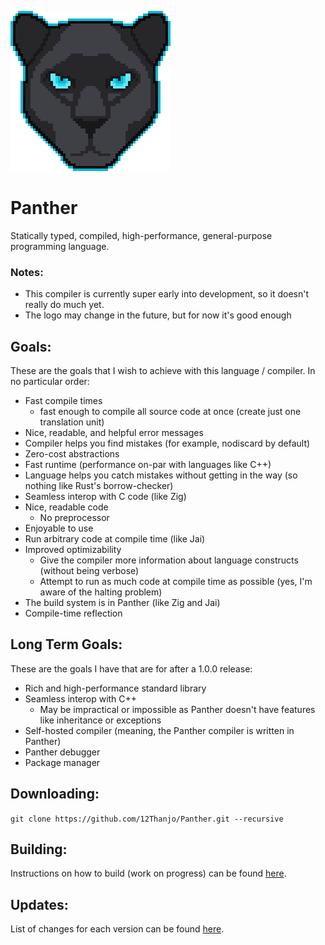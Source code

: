 ![Logo](art_assets/Logo_scaled.png)
# Panther
Statically typed, compiled, high-performance, general-purpose programming language.

### Notes:
- This compiler is currently super early into development, so it doesn't really do much yet.
- The logo may change in the future, but for now it's good enough


## Goals:
These are the goals that I wish to achieve with this language / compiler. In no particular order:
- Fast compile times
	- fast enough to compile all source code at once (create just one translation unit)
- Nice, readable, and helpful error messages
- Compiler helps you find mistakes (for example, nodiscard by default)
- Zero-cost abstractions
- Fast runtime (performance on-par with languages like C++)
- Language helps you catch mistakes without getting in the way (so nothing like Rust's borrow-checker)
- Seamless interop with C code (like Zig)
- Nice, readable code
	- No preprocessor
- Enjoyable to use
- Run arbitrary code at compile time (like Jai)
- Improved optimizability
	- Give the compiler more information about language constructs (without being verbose)
	- Attempt to run as much code at compile time as possible (yes, I'm aware of the halting problem)
- The build system is in Panther (like Zig and Jai)
- Compile-time reflection


## Long Term Goals:
These are the goals I have that are for after a 1.0.0 release:
- Rich and high-performance standard library
- Seamless interop with C++
	- May be impractical or impossible as Panther doesn't have features like inheritance or exceptions
- Self-hosted compiler (meaning, the Panther compiler is written in Panther)
- Panther debugger
- Package manager


## Downloading:
`git clone https://github.com/12Thanjo/Panther.git --recursive`

## Building:
Instructions on how to build (work on progress) can be found [here](documentation/building.md).

## Updates:
List of changes for each version can be found [here](CHANGELOG.md).



